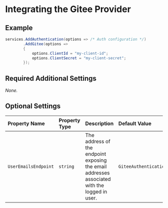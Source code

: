 # Integrating the Gitee Provider

## Example

```csharp
services.AddAuthentication(options => /* Auth configuration */)
        .AddGitee(options =>
        {
            options.ClientId = "my-client-id";
            options.ClientSecret = "my-client-secret";
        });
```

## Required Additional Settings

_None._

## Optional Settings

| Property Name | Property Type | Description | Default Value |
|:--|:--|:--|:--|
| `UserEmailsEndpoint` | `string` | The address of the endpoint exposing the email addresses associated with the logged in user. | `GiteeAuthenticationDefaults.UserEmailsEndpoint` |
